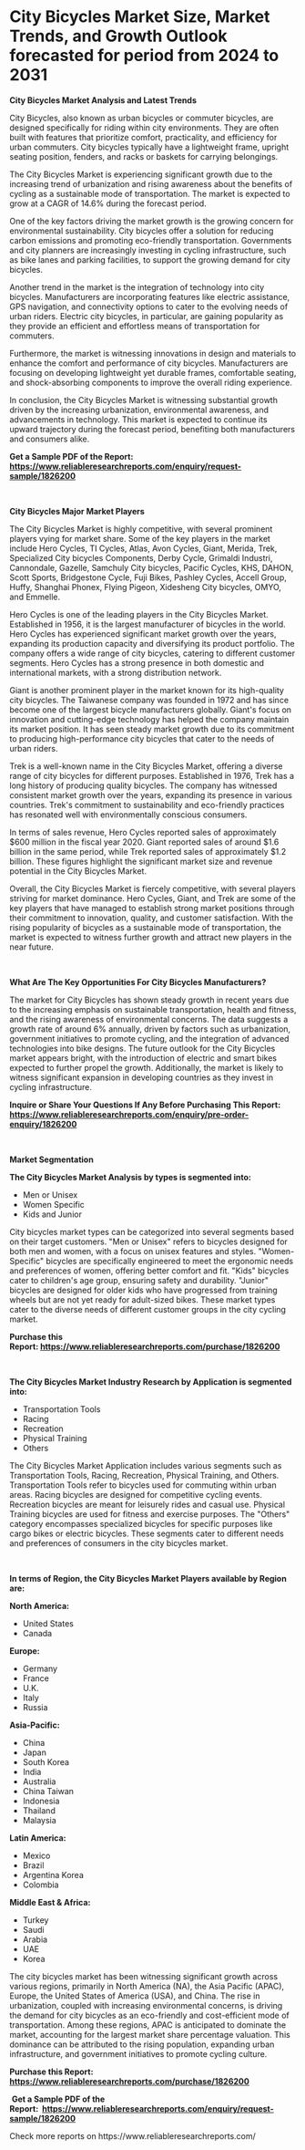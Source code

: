 <p><h1>City Bicycles Market Size, Market Trends, and Growth Outlook forecasted for period from 2024 to 2031</h1></p><p><strong>City Bicycles Market Analysis and Latest Trends</strong></p>
<p><p>City Bicycles, also known as urban bicycles or commuter bicycles, are designed specifically for riding within city environments. They are often built with features that prioritize comfort, practicality, and efficiency for urban commuters. City bicycles typically have a lightweight frame, upright seating position, fenders, and racks or baskets for carrying belongings.</p><p>The City Bicycles Market is experiencing significant growth due to the increasing trend of urbanization and rising awareness about the benefits of cycling as a sustainable mode of transportation. The market is expected to grow at a CAGR of 14.6% during the forecast period.</p><p>One of the key factors driving the market growth is the growing concern for environmental sustainability. City bicycles offer a solution for reducing carbon emissions and promoting eco-friendly transportation. Governments and city planners are increasingly investing in cycling infrastructure, such as bike lanes and parking facilities, to support the growing demand for city bicycles.</p><p>Another trend in the market is the integration of technology into city bicycles. Manufacturers are incorporating features like electric assistance, GPS navigation, and connectivity options to cater to the evolving needs of urban riders. Electric city bicycles, in particular, are gaining popularity as they provide an efficient and effortless means of transportation for commuters.</p><p>Furthermore, the market is witnessing innovations in design and materials to enhance the comfort and performance of city bicycles. Manufacturers are focusing on developing lightweight yet durable frames, comfortable seating, and shock-absorbing components to improve the overall riding experience.</p><p>In conclusion, the City Bicycles Market is witnessing substantial growth driven by the increasing urbanization, environmental awareness, and advancements in technology. This market is expected to continue its upward trajectory during the forecast period, benefiting both manufacturers and consumers alike.</p></p>
<p><strong>Get a Sample PDF of the Report:&nbsp; <a href="https://www.reliableresearchreports.com/enquiry/request-sample/1826200">https://www.reliableresearchreports.com/enquiry/request-sample/1826200</a></strong></p>
<p>&nbsp;</p>
<p><strong>City Bicycles Major Market Players</strong></p>
<p><p>The City Bicycles Market is highly competitive, with several prominent players vying for market share. Some of the key players in the market include Hero Cycles, TI Cycles, Atlas, Avon Cycles, Giant, Merida, Trek, Specialized City bicycles Components, Derby Cycle, Grimaldi Industri, Cannondale, Gazelle, Samchuly City bicycles, Pacific Cycles, KHS, DAHON, Scott Sports, Bridgestone Cycle, Fuji Bikes, Pashley Cycles, Accell Group, Huffy, Shanghai Phonex, Flying Pigeon, Xidesheng City bicycles, OMYO, and Emmelle.</p><p>Hero Cycles is one of the leading players in the City Bicycles Market. Established in 1956, it is the largest manufacturer of bicycles in the world. Hero Cycles has experienced significant market growth over the years, expanding its production capacity and diversifying its product portfolio. The company offers a wide range of city bicycles, catering to different customer segments. Hero Cycles has a strong presence in both domestic and international markets, with a strong distribution network.</p><p>Giant is another prominent player in the market known for its high-quality city bicycles. The Taiwanese company was founded in 1972 and has since become one of the largest bicycle manufacturers globally. Giant's focus on innovation and cutting-edge technology has helped the company maintain its market position. It has seen steady market growth due to its commitment to producing high-performance city bicycles that cater to the needs of urban riders.</p><p>Trek is a well-known name in the City Bicycles Market, offering a diverse range of city bicycles for different purposes. Established in 1976, Trek has a long history of producing quality bicycles. The company has witnessed consistent market growth over the years, expanding its presence in various countries. Trek's commitment to sustainability and eco-friendly practices has resonated well with environmentally conscious consumers.</p><p>In terms of sales revenue, Hero Cycles reported sales of approximately $600 million in the fiscal year 2020. Giant reported sales of around $1.6 billion in the same period, while Trek reported sales of approximately $1.2 billion. These figures highlight the significant market size and revenue potential in the City Bicycles Market.</p><p>Overall, the City Bicycles Market is fiercely competitive, with several players striving for market dominance. Hero Cycles, Giant, and Trek are some of the key players that have managed to establish strong market positions through their commitment to innovation, quality, and customer satisfaction. With the rising popularity of bicycles as a sustainable mode of transportation, the market is expected to witness further growth and attract new players in the near future.</p></p>
<p>&nbsp;</p>
<p><strong>What Are The Key Opportunities For City Bicycles Manufacturers?</strong></p>
<p><p>The market for City Bicycles has shown steady growth in recent years due to the increasing emphasis on sustainable transportation, health and fitness, and the rising awareness of environmental concerns. The data suggests a growth rate of around 6% annually, driven by factors such as urbanization, government initiatives to promote cycling, and the integration of advanced technologies into bike designs. The future outlook for the City Bicycles market appears bright, with the introduction of electric and smart bikes expected to further propel the growth. Additionally, the market is likely to witness significant expansion in developing countries as they invest in cycling infrastructure.</p></p>
<p><strong>Inquire or Share Your Questions If Any Before Purchasing This Report: <a href="https://www.reliableresearchreports.com/enquiry/pre-order-enquiry/1826200">https://www.reliableresearchreports.com/enquiry/pre-order-enquiry/1826200</a></strong></p>
<p>&nbsp;</p>
<p><strong>Market Segmentation</strong></p>
<p><strong>The City Bicycles Market Analysis by types is segmented into:</strong></p>
<p><ul><li>Men or Unisex</li><li>Women Specific</li><li>Kids and Junior</li></ul></p>
<p><p>City bicycles market types can be categorized into several segments based on their target customers. "Men or Unisex" refers to bicycles designed for both men and women, with a focus on unisex features and styles. "Women-Specific" bicycles are specifically engineered to meet the ergonomic needs and preferences of women, offering better comfort and fit. "Kids" bicycles cater to children's age group, ensuring safety and durability. "Junior" bicycles are designed for older kids who have progressed from training wheels but are not yet ready for adult-sized bikes. These market types cater to the diverse needs of different customer groups in the city cycling market.</p></p>
<p><strong>Purchase this Report:&nbsp;<a href="https://www.reliableresearchreports.com/purchase/1826200">https://www.reliableresearchreports.com/purchase/1826200</a></strong></p>
<p>&nbsp;</p>
<p><strong>The City Bicycles Market Industry Research by Application is segmented into:</strong></p>
<p><ul><li>Transportation Tools</li><li>Racing</li><li>Recreation</li><li>Physical Training</li><li>Others</li></ul></p>
<p><p>The City Bicycles Market Application includes various segments such as Transportation Tools, Racing, Recreation, Physical Training, and Others. Transportation Tools refer to bicycles used for commuting within urban areas. Racing bicycles are designed for competitive cycling events. Recreation bicycles are meant for leisurely rides and casual use. Physical Training bicycles are used for fitness and exercise purposes. The "Others" category encompasses specialized bicycles for specific purposes like cargo bikes or electric bicycles. These segments cater to different needs and preferences of consumers in the city bicycles market.</p></p>
<p>&nbsp;</p>
<p><strong>In terms of Region, the City Bicycles Market Players available by Region are:</strong></p>
<p>
    <p> <strong> North America: </strong>
        <ul>
            <li>United States</li>
            <li>Canada</li>
        </ul>
        </p> 
    <p> <strong> Europe: </strong>
        <ul>
            <li>Germany</li>
            <li>France</li>
            <li>U.K.</li>
            <li>Italy</li>
            <li>Russia</li>
        </ul>
        </p> 
    <p> <strong> Asia-Pacific: </strong>
        <ul>
            <li>China</li>
            <li>Japan</li>
            <li>South Korea</li>
            <li>India</li>
            <li>Australia</li>
            <li>China Taiwan</li>
            <li>Indonesia</li>
            <li>Thailand</li>
            <li>Malaysia</li>
        </ul>
        </p> 
    <p> <strong> Latin America: </strong>
        <ul>
            <li>Mexico</li>
            <li>Brazil</li>
            <li>Argentina Korea</li>
            <li>Colombia</li>
        </ul>
        </p> 
    <p> <strong> Middle East & Africa: </strong>
        <ul>
            <li>Turkey</li>
            <li>Saudi</li>
            <li>Arabia</li>
            <li>UAE</li>
            <li>Korea</li>
        </ul>
    </p>
    </p>
<p><p>The city bicycles market has been witnessing significant growth across various regions, primarily in North America (NA), the Asia Pacific (APAC), Europe, the United States of America (USA), and China. The rise in urbanization, coupled with increasing environmental concerns, is driving the demand for city bicycles as an eco-friendly and cost-efficient mode of transportation. Among these regions, APAC is anticipated to dominate the market, accounting for the largest market share percentage valuation. This dominance can be attributed to the rising population, expanding urban infrastructure, and government initiatives to promote cycling culture.</p></p>
<p><strong>Purchase this Report: <a href="https://www.reliableresearchreports.com/purchase/1826200">https://www.reliableresearchreports.com/purchase/1826200</a></strong></p>
<p>&nbsp;<strong>Get a Sample PDF of the Report:&nbsp;&nbsp;<a href="https://www.reliableresearchreports.com/enquiry/request-sample/1826200">https://www.reliableresearchreports.com/enquiry/request-sample/1826200</a></strong></p>
<p><strong></strong></p>
<p>Check more reports on https://www.reliableresearchreports.com/</p>